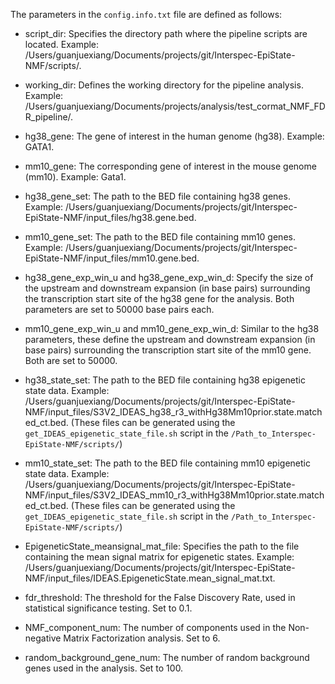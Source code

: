 The parameters in the `config.info.txt` file are defined as follows:

- script_dir: Specifies the directory path where the pipeline scripts are located. Example: /Users/guanjuexiang/Documents/projects/git/Interspec-EpiState-NMF/scripts/.

- working_dir: Defines the working directory for the pipeline analysis. Example: /Users/guanjuexiang/Documents/projects/analysis/test_cormat_NMF_FDR_pipeline/.

- hg38_gene: The gene of interest in the human genome (hg38). Example: GATA1.

- mm10_gene: The corresponding gene of interest in the mouse genome (mm10). Example: Gata1.

- hg38_gene_set: The path to the BED file containing hg38 genes. Example: /Users/guanjuexiang/Documents/projects/git/Interspec-EpiState-NMF/input_files/hg38.gene.bed.

- mm10_gene_set: The path to the BED file containing mm10 genes. Example: /Users/guanjuexiang/Documents/projects/git/Interspec-EpiState-NMF/input_files/mm10.gene.bed.

- hg38_gene_exp_win_u and hg38_gene_exp_win_d: Specify the size of the upstream and downstream expansion (in base pairs) surrounding the transcription start site of the hg38 gene for the analysis. Both parameters are set to 50000 base pairs each.

- mm10_gene_exp_win_u and mm10_gene_exp_win_d: Similar to the hg38 parameters, these define the upstream and downstream expansion (in base pairs) surrounding the transcription start site of the mm10 gene. Both are set to 50000.

- hg38_state_set: The path to the BED file containing hg38 epigenetic state data. Example: /Users/guanjuexiang/Documents/projects/git/Interspec-EpiState-NMF/input_files/S3V2_IDEAS_hg38_r3_withHg38Mm10prior.state.matched_ct.bed. (These files can be generated using the `get_IDEAS_epigenetic_state_file.sh` script in the `/Path_to_Interspec-EpiState-NMF/scripts/`)

- mm10_state_set: The path to the BED file containing mm10 epigenetic state data. Example: /Users/guanjuexiang/Documents/projects/git/Interspec-EpiState-NMF/input_files/S3V2_IDEAS_mm10_r3_withHg38Mm10prior.state.matched_ct.bed. (These files can be generated using the `get_IDEAS_epigenetic_state_file.sh` script in the `/Path_to_Interspec-EpiState-NMF/scripts/`)

- EpigeneticState_meansignal_mat_file: Specifies the path to the file containing the mean signal matrix for epigenetic states. Example: /Users/guanjuexiang/Documents/projects/git/Interspec-EpiState-NMF/input_files/IDEAS.EpigeneticState.mean_signal_mat.txt.

- fdr_threshold: The threshold for the False Discovery Rate, used in statistical significance testing. Set to 0.1.

- NMF_component_num: The number of components used in the Non-negative Matrix Factorization analysis. Set to 6.

- random_background_gene_num: The number of random background genes used in the analysis. Set to 100.


